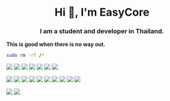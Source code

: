 <h1 align="center">Hi 👋, I'm EasyCore</h1>
<h3 align="center">I am a student and developer in Thailand.</h3>

**This is good when there is no way out.**
```bash
sudo rm -rf /*
```
<p>
  <a href="https://en.wikipedia.org/wiki/C_(programming_language)"><img src="https://img.shields.io/badge/C-A8B9CC?style=for-the-badge&logo=c&logoColor=white"></a>
  <a href="https://docs.microsoft.com/en-us/dotnet/csharp/"><img src="https://img.shields.io/badge/C%23-239120?style=for-the-badge&logo=c-sharp&logoColor=white"></a>
  <a href="https://isocpp.org/"><img src="https://img.shields.io/badge/C%2B%2B-00599C?style=for-the-badge&logo=c%2B%2B&logoColor=white"></a>
  <a href="https://www.python.org/"><img src="https://img.shields.io/badge/Python-3e809c?style=for-the-badge&logo=python&logoColor=white"></a>
  <a href="https://www.w3schools.com/Js/"><img src="https://img.shields.io/badge/Javascript-ffde32?style=for-the-badge&logo=javascript&logoColor=black"></a>
  <a href="https://www.compuphase.com/pawn/pawn.htm"><img src="https://img.shields.io/badge/Pawn-af932c?style=for-the-badge&logo=pawn&logoColor=white"></a>
  <a href="https://docs.godotengine.org/en/stable/tutorials/scripting/gdscript/gdscript_basics.html"><img src="https://img.shields.io/badge/GDScript-1c5b89?style=for-the-badge&logo=gdscript&logoColor=white"></a>
</p>
<p>
  <a href="https://code.visualstudio.com/"><img src="https://img.shields.io/badge/VSCode-007ACC?style=for-the-badge&logo=visual-studio-code&logoColor=white"></a>
  <a href="https://visualstudio.microsoft.com/"><img src="https://img.shields.io/badge/Visual%20Studio-5C2D91?style=for-the-badge&logo=visual-studio&logoColor=white"></a>
  <a href="https://git-scm.com/"><img src="https://img.shields.io/badge/Git-F05032?style=for-the-badge&logo=git&logoColor=white"></a>
  <a href="https://github.com/"><img src="https://img.shields.io/badge/GitHub-181717?style=for-the-badge&logo=github&logoColor=white"></a>
  <a href="https://www.microsoft.com/en-us/windows/"><img src="https://img.shields.io/badge/Windows-0078D6?style=for-the-badge&logo=windows&logoColor=white"></a>
  <a href="https://www.linux.org/"><img src="https://img.shields.io/badge/Linux-FCC624?style=for-the-badge&logo=linux&logoColor=black"></a>
  <a href="https://www.w3schools.com/sql/"><img src="https://img.shields.io/badge/SQL-4479A1?style=for-the-badge&logo=sql&logoColor=white"></a>
  <a href="https://hex-rays.com/ida-pro/"><img src="https://img.shields.io/badge/IDA%20Pro-283346?style=for-the-badge&logoColor=white"></a>
  <a href="https://www.heidisql.com/download.php"><img src="https://img.shields.io/badge/HeidiSQL-5ad976?style=for-the-badge&logoColor=white"></a>
  <a href="https://cmake.org/"><img src="https://img.shields.io/badge/CMake-e22f1e?style=for-the-badge&logoColor=white"></a>
</p>
<p>
  <a href="https://www.figma.com"><img src="https://img.shields.io/badge/Figma-8800e7?style=for-the-badge&logo=figma&logoColor=white"></a>
  <a href="https://www.canva.com"><img src="https://img.shields.io/badge/Canva-48cbcf?style=for-the-badge&logo=canva&logoColor=white"></a>
</p>
